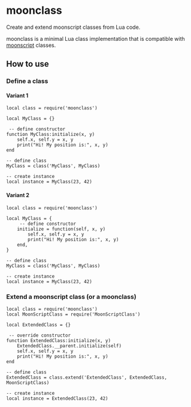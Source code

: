 # moonclass

Create and extend moonscript classes from Lua code.

moonclass is a minimal Lua class implementation that is compatible with [moonscript](https://github.com/leafo/moonscript) classes.

## How to use

### Define a class
#### Variant 1
```
local class = require('moonclass')

local MyClass = {}

 -- define constructor
function MyClass:initialize(x, y)
	self.x, self.y = x, y
	print("Hi! My position is:", x, y)
end

-- define class
MyClass = class('MyClass', MyClass)

-- create instance
local instance = MyClass(23, 42)
```

#### Variant 2
```
local class = require('moonclass')

local MyClass = {
	 -- define constructor
	initialize = function(self, x, y)
		self.x, self.y = x, y
		print("Hi! My position is:", x, y)
	end,
}

-- define class
MyClass = class('MyClass', MyClass)

-- create instance
local instance = MyClass(23, 42)
```

### Extend a moonscript class (or a moonclass)
```
local class = require('moonclass')
local MoonScriptClass = require('MoonScriptClass')

local ExtendedClass = {}

 -- override constructor
function ExtendedClass:initialize(x, y)
	ExtendedClass.__parent.initialize(self)
	self.x, self.y = x, y
	print("Hi! My position is:", x, y)
end

-- define class
ExtendedClass = class.extend('ExtendedClass', ExtendedClass, MoonScriptClass)

-- create instance
local instance = ExtendedClass(23, 42)
```

